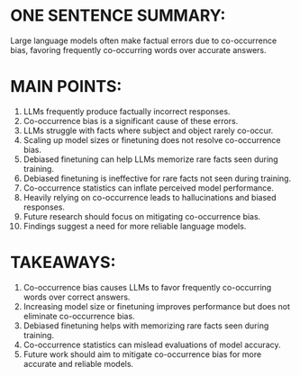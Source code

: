 # ONE SENTENCE SUMMARY:
Large language models often make factual errors due to co-occurrence bias, favoring frequently co-occurring words over accurate answers.

# MAIN POINTS:
1. LLMs frequently produce factually incorrect responses.
2. Co-occurrence bias is a significant cause of these errors.
3. LLMs struggle with facts where subject and object rarely co-occur.
4. Scaling up model sizes or finetuning does not resolve co-occurrence bias.
5. Debiased finetuning can help LLMs memorize rare facts seen during training.
6. Debiased finetuning is ineffective for rare facts not seen during training.
7. Co-occurrence statistics can inflate perceived model performance.
8. Heavily relying on co-occurrence leads to hallucinations and biased responses.
9. Future research should focus on mitigating co-occurrence bias.
10. Findings suggest a need for more reliable language models.

# TAKEAWAYS:
1. Co-occurrence bias causes LLMs to favor frequently co-occurring words over correct answers.
2. Increasing model size or finetuning improves performance but does not eliminate co-occurrence bias.
3. Debiased finetuning helps with memorizing rare facts seen during training.
4. Co-occurrence statistics can mislead evaluations of model accuracy.
5. Future work should aim to mitigate co-occurrence bias for more accurate and reliable models.
